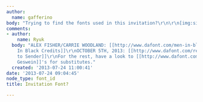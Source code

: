 ```yaml
---
author:
  name: gafferino
body: "Trying to find the fonts used in this invitation?\r\n\r\n[img:sites/default/files/old-images/1_3588.jpg]"
comments:
- author:
    name: Ryuk
  body: "ALEX FISHER/CARRIE WOODLAND: [[http://www.dafont.com/men-in-black-credits.font|Men
    In Black Credits]]\r\nOCTOBER 5TH, 2013: [[http://www.dafont.com/return-to-sender.font|Return
    to Sender]]\r\nFor the rest, have a look to [[http://www.dafont.com/kimberly-geswein.d1468|Kimberley
    Geswein]]'s for substitutes."
  created: '2013-07-24 11:00:41'
date: '2013-07-24 09:04:45'
node_type: font_id
title: Invitation Font?

---
```

